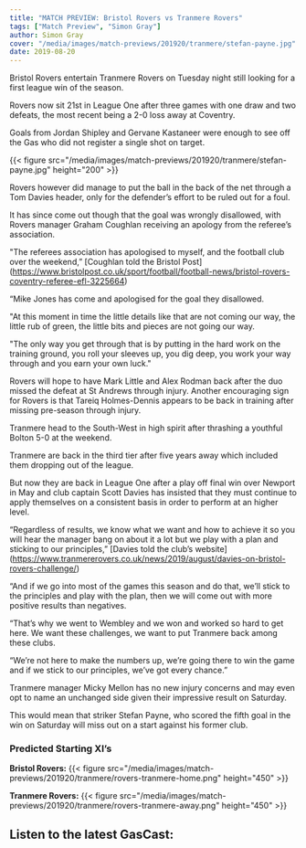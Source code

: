 ```yaml
---
title: "MATCH PREVIEW: Bristol Rovers vs Tranmere Rovers"
tags: ["Match Preview", "Simon Gray"]
author: Simon Gray
cover: "/media/images/match-previews/201920/tranmere/stefan-payne.jpg"
date: 2019-08-20
---
```

Bristol Rovers entertain Tranmere Rovers on Tuesday night still looking for a first league win of the season.

Rovers now sit 21st in League One after three games with one draw and two defeats, the most recent being a 2-0 loss away at Coventry.

Goals from Jordan Shipley and Gervane Kastaneer were enough to see off the Gas who did not register a single shot on target.

<!--more-->

{{< figure src="/media/images/match-previews/201920/tranmere/stefan-payne.jpg" height="200" >}}


<script async src="//pagead2.googlesyndication.com/pagead/js/adsbygoogle.js"></script>
<!-- GasCast Blog Ad -->
<ins class="adsbygoogle"
     style="display:block"
     data-ad-client="ca-pub-8805482732507166"
     data-ad-slot="7113725307"
     data-ad-format="auto"
     data-full-width-responsive="true"></ins>
<script>
(adsbygoogle = window.adsbygoogle || []).push({});
</script>

Rovers however did manage to put the ball in the back of the net through a Tom Davies header, only for the defender’s effort to be ruled out for a foul. 

It has since come out though that the goal was wrongly disallowed, with Rovers manager Graham Coughlan receiving an apology from the referee’s association.

"The referees association has apologised to myself, and the football club over the weekend,” [Coughlan told the Bristol Post] (https://www.bristolpost.co.uk/sport/football/football-news/bristol-rovers-coventry-referee-efl-3225664)

“Mike Jones has come and apologised for the goal they disallowed.

"At this moment in time the little details like that are not coming our way, the little rub of green, the little bits and pieces are not going our way.

"The only way you get through that is by putting in the hard work on the training ground, you roll your sleeves up, you dig deep, you work your way through and you earn your own luck."

Rovers will hope to have Mark Little and Alex Rodman back after the duo missed the defeat at St Andrews through injury. Another encouraging sign for Rovers is that Tareiq Holmes-Dennis appears to be back in training after missing pre-season through injury.

Tranmere head to the South-West in high spirit after thrashing a youthful Bolton 5-0 at the weekend.

Tranmere are back in the third tier after five years away which included them dropping out of the league. 

But now they are back in League One after a play off final win over Newport in May and club captain Scott Davies has insisted that they must continue to apply themselves on a consistent basis in order to perform at an higher level.

“Regardless of results, we know what we want and how to achieve it so you will hear the manager bang on about it a lot but we play with a plan and sticking to our principles,” [Davies told the club’s website] (https://www.tranmererovers.co.uk/news/2019/august/davies-on-bristol-rovers-challenge/)

“And if we go into most of the games this season and do that, we’ll stick to the principles and play with the plan, then we will come out with more positive results than negatives.

“That’s why we went to Wembley and we won and worked so hard to get here. We want these challenges, we want to put Tranmere back among these clubs.

“We’re not here to make the numbers up, we’re going there to win the game and if we stick to our principles, we’ve got every chance.”

Tranmere manager Micky Mellon has no new injury concerns and may even opt to name an unchanged side given their impressive result on Saturday. 

This would mean that striker Stefan Payne, who scored the fifth goal in the win on Saturday will miss out on a start against his former club.

### Predicted Starting XI’s

__Bristol Rovers:__
{{< figure src="/media/images/match-previews/201920/tranmere/rovers-tranmere-home.png" height="450" >}}


__Tranmere Rovers:__
{{< figure src="/media/images/match-previews/201920/tranmere/rovers-tranmere-away.png" height="450" >}}

<script async src="//pagead2.googlesyndication.com/pagead/js/adsbygoogle.js"></script>
<!-- GasCast Blog Ad -->
<ins class="adsbygoogle"
     style="display:block"
     data-ad-client="ca-pub-8805482732507166"
     data-ad-slot="7113725307"
     data-ad-format="auto"
     data-full-width-responsive="true"></ins>
<script>
(adsbygoogle = window.adsbygoogle || []).push({});
</script>

## Listen to the latest GasCast:
<script src="https://www.buzzsprout.com/276671/1550485-death-by-a-thousand-cuts.js?player=small" type="text/javascript" charset="utf-8"></script>